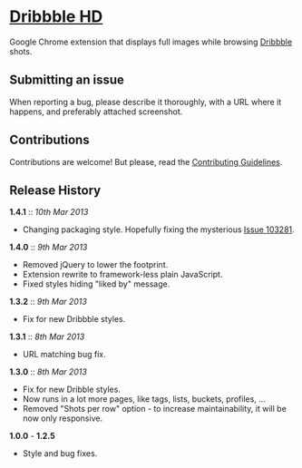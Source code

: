 # [Dribbble HD](https://chrome.google.com/webstore/detail/dribbble-hd/ichgbbciejbjechpkakbegaaenamkpib)

Google Chrome extension that displays full images while browsing [Dribbble](http://dribbble.com) shots.

## Submitting an issue

When reporting a bug, please describe it thoroughly, with a URL where it happens, and preferably attached screenshot.

## Contributions

Contributions are welcome! But please, read the [Contributing Guidelines](CONTRIBUTING.md).

## Release History

**1.4.1** :: *10th Mar 2013*

- Changing packaging style. Hopefully fixing the mysterious
	[Issue 103281](https://code.google.com/p/chromium/issues/detail?id=103281).

**1.4.0** :: *9th Mar 2013*

- Removed jQuery to lower the footprint.
- Extension rewrite to framework-less plain JavaScript.
- Fixed styles hiding "liked by" message.

**1.3.2** :: *9th Mar 2013*

- Fix for new Dribbble styles.

**1.3.1** :: *8th Mar 2013*

- URL matching bug fix.

**1.3.0** :: *8th Mar 2013*

- Fix for new Dribble styles.
- Now runs in a lot more pages, like tags, lists, buckets, profiles, ...
- Removed "Shots per row" option - to increase maintainability, it will be now only responsive.

**1.0.0** - **1.2.5**

- Style and bug fixes.